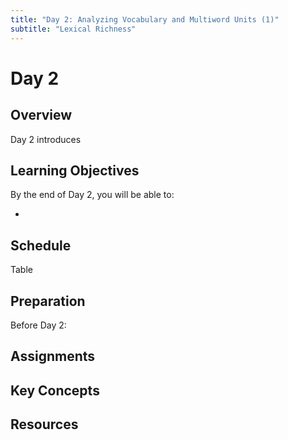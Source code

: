 ```yaml
---
title: "Day 2: Analyzing Vocabulary and Multiword Units (1)"
subtitle: "Lexical Richness"
---
```


# Day 2

## Overview

Day 2 introduces 

## Learning Objectives

By the end of Day 2, you will be able to:

- 


## Schedule

Table

## Preparation

Before Day 2:

## Assignments


## Key Concepts


## Resources

